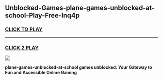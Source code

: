 
## Unblocked-Games-plane-games-unblocked-at-school-Play-Free-lnq4p
<h3>
<a href="https://premium76.site?title=plane-games-unblocked-at-school&ref=18A1">CLICK TO PLAY</a></h3>
<hr>

<h3>
<a href="https://premium76.site?title=plane-games-unblocked-at-school&ref=18A1">CLICK 2 PLAY</a>
  
</h3>

<a href="https://premium76.site?title=plane-games-unblocked-at-school&ref=18A1"><img src="https://clearcache.store/games.png"></a>


**plane-games-unblocked-at-school games unblocked: Your Gateway to Fun and Accessible Online Gaming**
